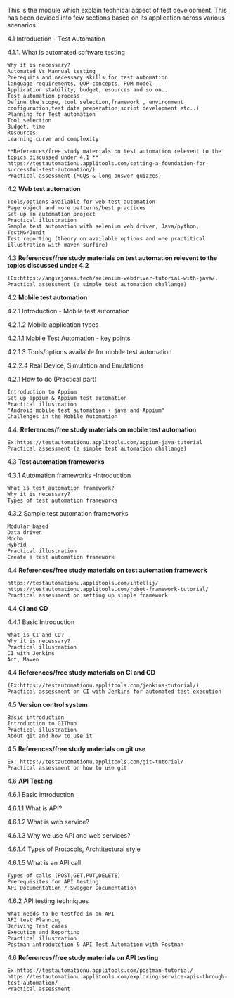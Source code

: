 This is the module which explain technical aspect of test development. This has been devided into few sections based on its application across various scenarios.


4.1	Introduction - Test Automation

4.1.1.	What is automated software testing

	Why it is necessary?
	Automated Vs Mannual testing
	Prerequits and necessary skills for test automation
	language requirements, OOP concepts, POM model 
	Application stability, budget,resources and so on..
	Test automation process
	Define the scope, tool selection,framework , environment configuration,test data preparation,script development etc..)
	Planning for Test automation
	Tool selection
	Budget, time
	Resources
	Learning curve and complexity
  
	**References/free study materials on test automation relevent to the topics discussed under 4.1 **
	https://testautomationu.applitools.com/setting-a-foundation-for-successful-test-automation/)
	Practical assessment (MCQs & long answer quizzes)
  
  4.2	**Web test automation**
  
	Tools/options available for web test automation
	Page object and more patterns/best practices
	Set up an automation project 
	Practical illustration
	Sample test automation with selenium web driver, Java/python, TestNG/Junit
	Test reporting (theory on available options and one practitical illustration with maven surfire)
  
4.3	**References/free study materials on test automation relevent to the topics discussed under 4.2**
  
	(Ex:https://angiejones.tech/selenium-webdriver-tutorial-with-java/,
	Practical assessment (a simple test automation challange)
  
 4.2	**Mobile test automation**
  
4.2.1	Introduction - Mobile test automation

4.2.1.2	Mobile application types

4.2.1.1	Mobile Test Automation - key points

4.2.1.3	Tools/options available for mobile test automation

4.2.2.4	Real Device, Simulation and Emulations

4.2.1	How to do (Practical part)

	Introduction to Appium
	Set up appium & Appium test automation
	Practical illustration
	"Android mobile test automation + java and Appium" 
	Challenges in the Mobile Automation
  
4.4. **References/free study materials on mobile test automation**

	Ex:https://testautomationu.applitools.com/appium-java-tutorial
	Practical assessment (a simple test automation challange)
	
4.3	**Test automation frameworks**

4.3.1	Automation frameworks -Introduction

	What is test automation framework?
	Why it is necessary?
	Types of test automation frameworks
	
4.3.2	Sample test automation frameworks 

	Modular based
	Data driven
	Mocha
	Hybrid
	Practical illustration
	Create a test automation framework
	
4.4	**References/free study materials on test automation framework**

	https://testautomationu.applitools.com/intellij/
	https://testautomationu.applitools.com/robot-framework-tutorial/
	Practical assessment on setting up simple framework
	
4.4	**CI and CD**

4.4.1	Basic Introduction

	What is CI and CD?
	Why it is necessary?
	Practical illustration
	CI with Jenkins
	Ant, Maven
	
4.4	**References/free study materials on CI and CD**

	(Ex:https://testautomationu.applitools.com/jenkins-tutorial/)
	Practical assessment on CI with Jenkins for automated test execution
	
4.5	**Version control system**

	Basic introduction 
	Introduction to GIThub
	Practical illustration
	About git and how to use it
	
4.5	**References/free study materials on git use**

	Ex: https://testautomationu.applitools.com/git-tutorial/
	Practical assessment on how to use git
	
4.6	**API Testing**

4.6.1	Basic introduction

4.6.1.1	What is API?

4.6.1.2	What is web service?

4.6.1.3	Why we use API and web services?

4.6.1.4	Types of Protocols, Archtitectural style

4.6.1.5	What is an API call

	Types of calls (POST,GET,PUT,DELETE)
	Prerequisites for API testing
	API Documentation / Swagger Documentation
	
4.6.2	API testing techniques

	What needs to be testfed in an API
	API test Planning
	Deriving Test cases
	Execution and Reporting
	Practical illustration
	Postman introdutction & API Test Automation with Postman
	
4.6	**References/free study materials on API testing**

	Ex:https://testautomationu.applitools.com/postman-tutorial/
	https://testautomationu.applitools.com/exploring-service-apis-through-test-automation/
	Practical assessment 
